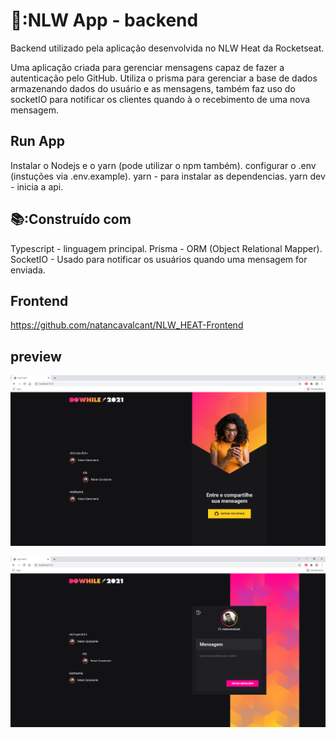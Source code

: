 # 🚀:NLW App - backend

  Backend utilizado pela aplicação desenvolvida no NLW Heat da Rocketseat.
  
  Uma aplicação criada para gerenciar mensagens capaz de fazer a autenticação pelo GitHub. Utiliza o prisma para gerenciar a base de dados armazenando dados do usuário e as mensagens, também faz uso do socketIO para notificar os clientes quando à o recebimento de uma nova mensagem. 

## Run App
  Instalar o Nodejs e o yarn (pode utilizar o npm também).
  configurar o .env (instuções via .env.example).
  yarn - para instalar as dependencias.
  yarn dev - inicia a api.

## 📚:Construído com 

  Typescript - linguagem principal.
  Prisma - ORM (Object Relational Mapper).
  SocketIO - Usado para notificar os usuários quando uma mensagem for enviada.


## Frontend

  https://github.com/natancavalcant/NLW_HEAT-Frontend
  
## preview


![alt text](https://github.com/natancavalcant/NLW_HEAT-Frontend/blob/main/src/assets/NLW_HEAT_1.png?raw=true)

![alt text](https://github.com/natancavalcant/NLW_HEAT-Frontend/blob/main/src/assets/NLW_HEAT_2.png?raw=true)

